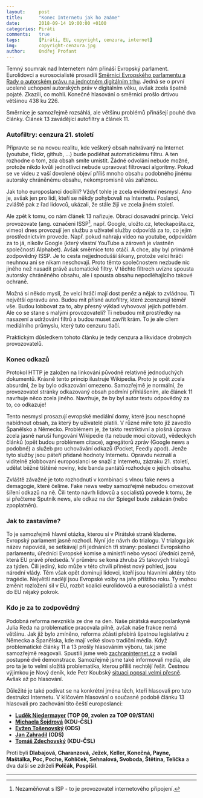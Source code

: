 ```yaml
---
layout:     post
title:      "Konec Internetu jak ho známe"
date:       2018-09-14 19:00:00 +0100
categories: Piráti
comments:   true
tags:       [Piráti, EU, copyright, cenzura, internet]
img:        copyright-cenzura.jpg
author:     Ondřej Profant
---
```


Temný soumrak nad Internetem nám přináší Evropský parlament. Eurolidovci a eurosocialisté prosadili [Směrnici Evropského parlamentu a Rady o autorském právu na jednotném digitálním trhu](https://eur-lex.europa.eu/legal-content/CS/TXT/?uri=CELEX%3A52016PC0593). Jedná se o první ucelené uchopení autorských práv v digitálním věku, avšak zcela špatně pojaté. Zkazili, co mohli. Konečné hlasování o směrnici prošlo drtivou většinou 438 ku 226.

<!--more-->

Směrnice je samozřejmě rozsáhlá, ale většinu problémů přinášejí pouhé dva články. Článek 13 zavádějící autofiltry a článek 11.

### Autofiltry: cenzura 21. století

Připravte se na novou realitu, kde veškerý obsah nahrávaný na Internet (youtube, flickr, github, ...) bude podléhat automatickému filtru. A ten rozhodne o tom, zda obsah smíte umístit. Žádné odvolání nebude možné, protože nikdo kvůli jednotlivci nebude upravovat filtrovací algoritmy. Pokud se ve videu z vaší dovolené objeví příliš mnoho obsahu podobného jinému autorsky chráněnému obsahu, nekompromisně vás zaříznou.

Jak toho europoslanci docílili? Vždyť tohle je zcela evidentní nesmysl. Ano je, avšak jen pro lidi, kteří se někdy pohybovali na Internetu. Poslanci, zvláště pak z řad lidovců, ukázali, že stále žijí ve zcela jiném století.

Ale zpět k tomu, co nám článek 13 nařizuje. Obrací dosavadní princip. Velcí provozovate (ang. označeni ISSP[^1], např. Google, uložto.cz, leteckapošta.cz, vimeo) dnes provozují jen službu a uživatel služby odpovídá za to, co jejím prostřednictvím provede. Např. pokud nahraju video na youtube, odpovídám za to já, nikoliv Google (který vlastní YouTube a zároveň je vlastněn společností Alphabet). Avšak směrnice toto otáčí. A chce, aby byl primárně zodpovědný ISSP. Je to cesta nejjednodušší šikany, protože velcí hráči neuhnou ani se nikam neschovají. Proto těmto společnostem nezbude nic jiného než nasadit právě automatické filtry. V těchto filtrech uvízne spousta autorsky chráněného obsahu, ale i spousta obsahu nepodléhajícího takové ochraně.

Možná si někdo myslí, že velcí hráči mají dost peněz a nějak to zvládnou. Ti největší opravdu ano. Budou mít přísné autofiltry, které zcenzurují téměř vše. Budou lobbovat za to, aby přesný výklad vyhovoval jejich potřebám. Ale co se stane s malými provozovateli? Ti nebudou mít prostředky na nasazení a udržování filtrů a budou muset zavřít krám. To je ale cílem mediálního průmyslu, který tuto cenzuru tlačí.

Praktickým důsledkem tohoto článku je tedy cenzura a likvidace drobných provozovatelů.

### Konec odkazů

Protokol HTTP je založen na linkování původně relativně jednoduchých dokumentů. Krásně tento princip ilustruje Wikipedia. Proto je opět zcela absurdní, že by bylo odkazování omezeno. Samozřejmě je normální, že provozovatel stránky odkazovaný obsah podmíní přihlášením, ale článek 11 navrhuje něco zcela jiného. Navrhuje, že by byl autor textu odpovědný za to, co odkazuje!

Tento nesmysl prosazují evropské mediální domy, které jsou neschopné nabídnout obsah, za který by uživatelé platili. V různé míře toto již zavedlo Španělsko a Německo. Problémem je, že takto restriktivní a plošná úprava zcela jasně naruší fungování Wikipedie (ta nebude moci citovat), vědeckých článků (opět budou problémem citace), agregátorů zpráv (Google news a podobné) a služeb pro uchovávání odkazů (Pocket, Feedly apod). Jenže tyto služby jsou páteří přidané hodnoty Internetu. Opravdu neznalí a viditelně zlobbovaní europoslanci se snaží z Internetu, zázraku 21. století, udělat běžné tištěné noviny, kde banda pantátů rozhoduje o jejich obsahu.

Zvláště závažné je toto rozhodnutí v kombinaci s vlnou fake news a demagogie, které čelíme. Fake news weby samozřejmě nebudou omezovat šíření odkazů na ně. Čili tento návrh lidovců a socialistů povede k tomu, že si přečteme Sputnik news, ale odkaz na der Spiegel bude zakázán (nebo zpoplatněn).

### Jak to zastavíme?

To je samozřejmě hlavní otázka, kterou si v Pirátské straně klademe. Evropský parlament jasně rozhodl. Nyní jde návrh do trialogu. V trialogu jak název napovídá, se setkávají při jednáních tři strany: poslanci Evropského parlamentu, úředníci Evropské komise a ministři nebo vysocí úředníci země, která EU právě předsedá. V průměru se koná zhruba 25 takových trialogů za týden.
Čili jediný, kdo může v této chvíli přinést nový pohled, jsou národní vlády. Těm však opět dominují lidovci, kteří jsou hlavními aktéry této tragédie. Největší nadějí jsou Evropské volby na jaře příštího roku. Ty mohou změnit rozložení sil v EU, rozbít koalici eurolidovců a eurosocialistů a vnést do EU nějaký pokrok.

### Kdo je za to zodpovědný

Podobná reforma nevznikla ze dne na den. Naše pirátská europoslankyně Julia Reda na problematice pracovala pilně, avšak naše frakce nemá většinu. Jak již bylo zmíněno, reforma zčásti přebírá špatnou legislativu z Německa a Španělska, kde mají velké slovo tradiční média. Když problematické články 11 a 13 prošly hlasováním výboru, tak jsme samozřejmě reagovali. Spustili jsme web [zachraninternet.cz](https://zachraninternet.cz/) a svolali postupně dvě demonstrace. Samozřejmě jsme také informovali media, ale pro ta je to velmi složitá problematika, kterou příliš nechtějí řešit. Čestnou výjimkou je Nový deník, kde Petr Koubský [situaci popsal velmi přesně](https://www.facebook.com/notes/nov%C3%BD-den%C3%ADk/europoslanci-se-rozhodli-osekat-internet-m%C3%A9dia-dostanou-drobky-od-stolu-kde-hodu/262552087927941/). Avšak až po hlasování.

Důležité je také podívat se na konkrétní jména těch, kteří hlasovali pro tuto destrukci Internetu. V klíčovém hlasování o současné podobě článku 13 hlasovali pro zachování tito čeští europoslanci:

* **[Luděk Niedermayer](https://cs.wikipedia.org/wiki/Lud%C4%9Bk_Niedermayer) (TOP 09, zvolen za TOP 09/STAN)**
* **[Michaela Šojdrová](https://cs.wikipedia.org/wiki/Michaela_%C5%A0ojdrov%C3%A1) (KDU-ČSL)**
* **[Evžen Tošenovský](https://cs.wikipedia.org/wiki/Ev%C5%BEen_To%C5%A1enovsk%C3%BD) (ODS)**
* **[Jan Zahradil](https://cs.wikipedia.org/wiki/Jan_Zahradil) (ODS)**
* **[Tomáš Zdechovský](https://cs.wikipedia.org/wiki/Tom%C3%A1%C5%A1_Zdechovsk%C3%BD) (KDU-ČSL)**

Proti byli **Dlabajová, Charanzová, Ježek, Keller, Konečná, Payne, Maštálka, Poc, Poche, Kohlíček, Sehnalová, Svoboda, Štětina, Telička** a dva další se zdrželi **Polčák**, **Pospíšil**.

---

[^1]: Nezaměňovat s ISP - to je provozovatel internetového připojení.

